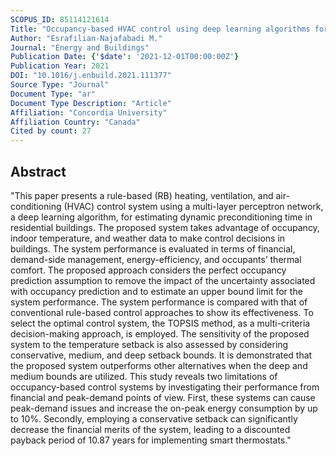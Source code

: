 ```yaml
---
SCOPUS_ID: 85114121614
Title: "Occupancy-based HVAC control using deep learning algorithms for estimating online preconditioning time in residential buildings"
Author: "Esrafilian-Najafabadi M."
Journal: "Energy and Buildings"
Publication Date: {'$date': '2021-12-01T00:00:00Z'}
Publication Year: 2021
DOI: "10.1016/j.enbuild.2021.111377"
Source Type: "Journal"
Document Type: "ar"
Document Type Description: "Article"
Affiliation: "Concordia University"
Affiliation Country: "Canada"
Cited by count: 27
---
```


## Abstract
"This paper presents a rule-based (RB) heating, ventilation, and air-conditioning (HVAC) control system using a multi-layer perceptron network, a deep learning algorithm, for estimating dynamic preconditioning time in residential buildings. The proposed system takes advantage of occupancy, indoor temperature, and weather data to make control decisions in buildings. The system performance is evaluated in terms of financial, demand-side management, energy-efficiency, and occupants’ thermal comfort. The proposed approach considers the perfect occupancy prediction assumption to remove the impact of the uncertainty associated with occupancy prediction and to estimate an upper bound limit for the system performance. The system performance is compared with that of conventional rule-based control approaches to show its effectiveness. To select the optimal control system, the TOPSIS method, as a multi-criteria decision-making approach, is employed. The sensitivity of the proposed system to the temperature setback is also assessed by considering conservative, medium, and deep setback bounds. It is demonstrated that the proposed system outperforms other alternatives when the deep and medium bounds are utilized. This study reveals two limitations of occupancy-based control systems by investigating their performance from financial and peak-demand points of view. First, these systems can cause peak-demand issues and increase the on-peak energy consumption by up to 10%. Secondly, employing a conservative setback can significantly decrease the financial merits of the system, leading to a discounted payback period of 10.87 years for implementing smart thermostats."
